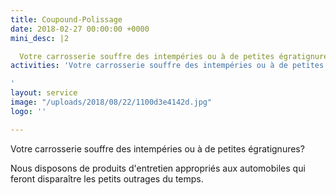```yaml
---
title: Coupound-Polissage
date: 2018-02-27 00:00:00 +0000
mini_desc: |2

  Votre carrosserie souffre des intempéries ou à de petites égratignures?
activities: 'Votre carrosserie souffre des intempéries ou à de petites égratignures?

'
layout: service
image: "/uploads/2018/08/22/1100d3e4142d.jpg"
logo: ''

---
```

Votre carrosserie souffre des intempéries ou à de petites égratignures?

Nous disposons de produits d'entretien appropriés aux automobiles qui feront disparaître les petits outrages du temps.